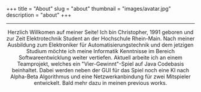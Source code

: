 +++
title = "About"
slug = "about"
thumbnail = "images/avatar.jpg"
description = "about"
+++

---------------------------

<center>

Herzlich Willkomen auf meiner Seite!
Ich bin Christopher, 1991 geboren und zur Zeit Elektrotechnik Student an der Hochschule Rhein-Main. Nach meiner Ausbildung zum Elektroniker für Automatisierungstechnik und dem jetzigen Studium möchte ich meine Informatik Kenntnisse im Bereich Softwareentwicklung weiter vertiefen. Aktuell arbeite ich an einem Teamprojekt, welches ein "Vier-Gewinnt"-Spiel auf Java Codebasis beinhaltet. Dabei werden neben der GUI für das Spiel noch eine KI nach Alpha-Beta Algorithmus und eine Netzwerkanbindung für zwei Mitspieler entwickelt.
Bald mehr dazu in meinen previous works.

</center>